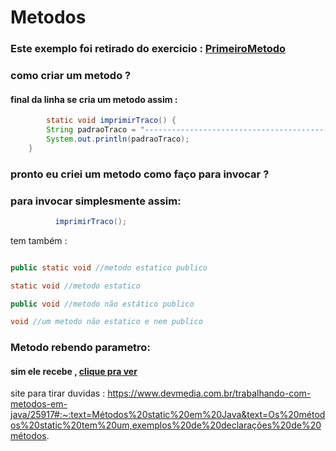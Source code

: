 # Metodos
### Este exemplo foi retirado do exercicio : [PrimeiroMetodo](https://github.com/gladsonsimoes/ExerciciosDeExemplo_Java/blob/main/logica_de_programacao/metodos/01_PrimeiroMetodo.java/)
### como criar um metodo ?
#### final da linha se cria um metodo assim :
~~~java
        static void imprimirTraco() {
        String padraoTraco = "------------------------------------------------";
        System.out.println(padraoTraco);
    }
~~~
### pronto eu criei um metodo como faço para invocar ?
### para invocar simplesmente assim:
~~~java
          imprimirTraco();
~~~

tem também :
~~~java

public static void //metodo estatico publico 

static void //metodo estatico 

public void //metodo não estático publico 

void //um metodo não estatico e nem publico
~~~

### Metodo rebendo parametro: 
#### sim ele recebe , [clique pra ver](https://universidadejava.com.br/java/java-metodos-parametro//)


site para tirar duvidas : https://www.devmedia.com.br/trabalhando-com-metodos-em-java/25917#:~:text=Métodos%20static%20em%20Java&text=Os%20métodos%20static%20tem%20um,exemplos%20de%20declarações%20de%20métodos.
